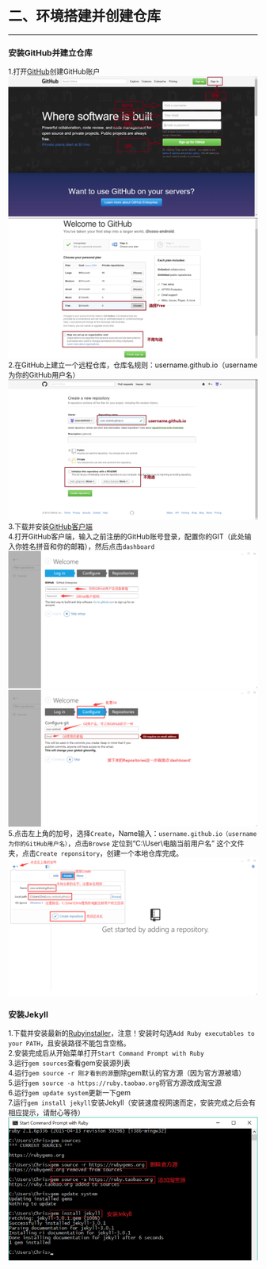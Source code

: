 二、环境搭建并创建仓库
====
----

### 安装GitHub并建立仓库
1.打开[GitHub](https://github.com)创建GitHub账户   
![注册GitHub1](images/signup1.png)
![注册GitHub2](images/signup2.png)
2.在GitHub上建立一个远程仓库，仓库名规则：username.github.io（username为你的GitHub用户名）   
![创建仓库](images/create-reponsitory.png)
3.下载并安装[GitHub客户端](https://github-windows.s3.amazonaws.com/GitHubSetup.exe)   
4.打开GitHub客户端，输入之前注册的GitHub账号登录，配置你的GIT（此处输入你姓名拼音和你的邮箱），然后点击`dashboard`   
![登录](images/github_login.png)   
![配置Git](images/config_github.png)   
5.点击左上角的加号，选择`Create`，Name输入：`username.github.io（username为你的GitHub用户名）`，点击`Browse`   定位到“C:\User\电脑当前用户名” 这个文件夹，点击`Create reponsitory`，创建一个本地仓库完成。
![创建本地仓库](images/create_local_rep.png)


### 安装Jekyll
1.下载并安装最新的[Rubyinstaller](http://files.bryanbibat.net/rails-ftw-v0.21-2.1.6-4.2.3.exe)，注意！安装时勾选`Add Ruby executables to your PATH`，且安装路径不能包含空格。   
2.安装完成后从开始菜单打开`Start Command Prompt with Ruby`   
3.运行`gem sources`查看gem安装源列表   
4.运行`gem source -r 刚才看到的源`删除gem默认的官方源（因为官方源被墙）   
5.运行`gem source -a https://ruby.taobao.org`将官方源改成淘宝源   
6.运行`gem update system`更新一下gem   
7.运行`gem install jekyll`安装Jekyll（安装速度视网速而定，安装完成之后会有相应提示，请耐心等待）   
![安装Jekyll](images/jekyll_install.png)